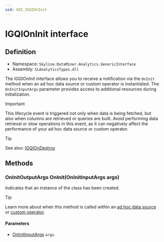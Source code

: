 ```yaml
---
uid: GQI_IGQIOnInit
---
```


# IGQIOnInit interface

## Definition

- Namespace: `Skyline.DataMiner.Analytics.GenericInterface`
- Assembly: `SLAnalyticsTypes.dll`

The *IGQIOnInit* interface allows you to receive a notification via the `OnInit` method when an ad hoc data source or custom operator is instantiated. The `OnInitInputArgs` parameter provides access to additional resources during initialization.

> [!IMPORTANT]
> This lifecycle event is triggered not only when data is being fetched, but also when columns are retrieved or queries are built. Avoid performing data retrieval or slow operations in this event, as it can negatively affect the performance of your ad hoc data source or custom operator.

> [!TIP]
> See also: [IGQIOnDestroy](xref:GQI_IGQIOnDestroy)

## Methods

### OnInitOutputArgs OnInit(OnInitInputArgs args)

Indicates that an instance of the class has been created.

> [!TIP]
> Learn more about when this method is called within an [ad hoc data source](xref:Ad_hoc_Life_cycle#oninit) or [custom operator](xref:CO_Life_cycle#oninit).

#### Parameters

- [OnInitInputArgs](xref:GQI_OnInitInputArgs) `args`.

